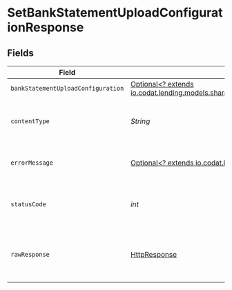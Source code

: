 # SetBankStatementUploadConfigurationResponse


## Fields

| Field                                                                                                                                          | Type                                                                                                                                           | Required                                                                                                                                       | Description                                                                                                                                    |
| ---------------------------------------------------------------------------------------------------------------------------------------------- | ---------------------------------------------------------------------------------------------------------------------------------------------- | ---------------------------------------------------------------------------------------------------------------------------------------------- | ---------------------------------------------------------------------------------------------------------------------------------------------- |
| `bankStatementUploadConfiguration`                                                                                                             | [Optional<? extends io.codat.lending.models.shared.BankStatementUploadConfiguration>](../../models/shared/BankStatementUploadConfiguration.md) | :heavy_minus_sign:                                                                                                                             | Success                                                                                                                                        |
| `contentType`                                                                                                                                  | *String*                                                                                                                                       | :heavy_check_mark:                                                                                                                             | HTTP response content type for this operation                                                                                                  |
| `errorMessage`                                                                                                                                 | [Optional<? extends io.codat.lending.models.shared.ErrorMessage>](../../models/shared/ErrorMessage.md)                                         | :heavy_minus_sign:                                                                                                                             | The request made is not valid.                                                                                                                 |
| `statusCode`                                                                                                                                   | *int*                                                                                                                                          | :heavy_check_mark:                                                                                                                             | HTTP response status code for this operation                                                                                                   |
| `rawResponse`                                                                                                                                  | [HttpResponse<InputStream>](https://docs.oracle.com/en/java/javase/11/docs/api/java.net.http/java/net/http/HttpResponse.html)                  | :heavy_check_mark:                                                                                                                             | Raw HTTP response; suitable for custom response parsing                                                                                        |